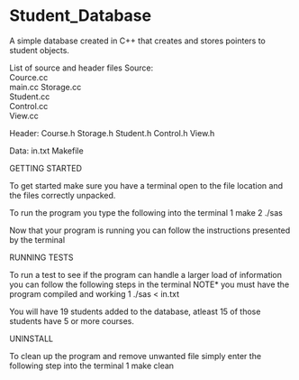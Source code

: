# Student_Database
A simple database created in C++ that creates and stores pointers to student objects. 

List of source and header files
Source:                 
  Cource.cc               
  main.cc
  Storage.cc              
  Student.cc              
  Control.cc              
  View.cc
  
  Header:
  Course.h
  Storage.h
  Student.h
  Control.h
  View.h

Data:
  in.txt
  Makefile

GETTING STARTED

  To get started make sure you have a terminal open to the file location and the files correctly unpacked.

  To run the program you type the following into the terminal
  1 make
  2 ./sas

  Now that your program is running you can follow the instructions presented by the terminal


RUNNING TESTS

  To run a test to see if the program can handle a larger load of information you can follow the following steps in the terminal
  NOTE* you must have the program compiled and working
  1 ./sas < in.txt

  You will have 19 students added to the database, atleast 15 of those students have 5 or more courses.


UNINSTALL

  To clean up the program and remove unwanted file simply enter the following step into the terminal
  1 make clean
